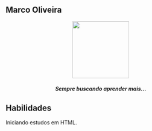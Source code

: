 ## Marco Oliveira
<p align="center">

<img src="https://cdn.discordapp.com/attachments/435514046192812045/1064720779817779200/1673919597333.jpg" width="150" height="150">

<h5 p align="center">
 Sempre buscando aprender mais...

## Habilidades
<p align="left">
Iniciando estudos em HTML.
